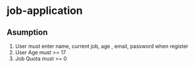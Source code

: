 # job-application

## Asumption
1. User must enter name, current job, age , email, password when register
2. User Age must >= 17
3. Job Quota must >= 0
